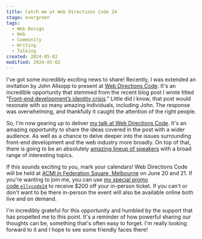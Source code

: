```yaml
---
title: Catch me at Web Directions Code 24
stage: evergreen
tags:
  - Web Design
  - Web
  - Community
  - Writing
  - Talking
created: 2024-05-02
modified: 2024-05-02
---
```


I've got some incredibly exciting news to share! Recently, I was extended an invitation by John Allsopp to present at [Web Directions Code](https://webdirections.org/code/). It's an incredible opportunity that stemmed from the recent blog post I wrote titled "[Front-end development’s identity crisis](https://www.ellyloel.com/blog/front-end-development-s-identity-crisis)." Little did I know, that post would resonate with so many amazing individuals, including John. The response was overwhelming, and thankfully it caught the attention of the right people.

So, I'm now gearing up to deliver [my talk at Web Directions Code](https://webdirections.org/code/speakers/elly-loel.php). It's an amazing opportunity to share the ideas covered in the post with a wider audience. As well as a chance to delve deeper into the issues surrounding front-end development and the web industry more broadly. On top of that, there is going to be an absolutely [amazing lineup of speakers](https://webdirections.org/code/index.php#speakers) with a broad range of interesting topics.

If this sounds exciting to you, mark your calendars! Web Directions Code will be held at [ACMI in Federation Square, Melbourne](https://www.acmi.net.au) on June 20 and 21. If you're wanting to join me, you can use [my special promo code `ellycode24`](https://webdirections.org/register/?eventName=code24&eventTitle=Code%2024&selectedTicket=code24gold&promoCode=ellycode24) to receive $200 off your in-person ticket. If you can't or don't want to be there in-person the event will also be available online both live and on demand.

I'm incredibly grateful for this opportunity and humbled by the support that has propelled me to this point. It's a reminder of how powerful sharing our thoughts can be, something that's often easy to forget. I'm really looking forward to it and I hope to see some friendly faces there!
